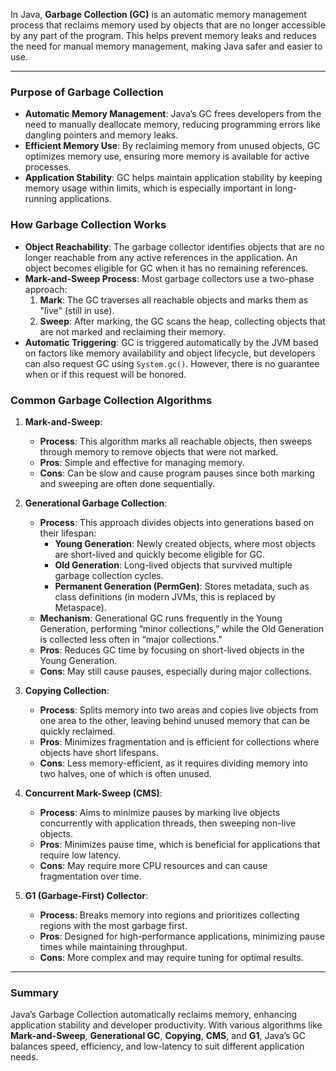 In Java, **Garbage Collection (GC)** is an automatic memory management process that reclaims memory used by objects that are no longer accessible by any part of the program. This helps prevent memory leaks and reduces the need for manual memory management, making Java safer and easier to use.

---

### Purpose of Garbage Collection
   - **Automatic Memory Management**: Java’s GC frees developers from the need to manually deallocate memory, reducing programming errors like dangling pointers and memory leaks.
   - **Efficient Memory Use**: By reclaiming memory from unused objects, GC optimizes memory use, ensuring more memory is available for active processes.
   - **Application Stability**: GC helps maintain application stability by keeping memory usage within limits, which is especially important in long-running applications.

### How Garbage Collection Works
   - **Object Reachability**: The garbage collector identifies objects that are no longer reachable from any active references in the application. An object becomes eligible for GC when it has no remaining references.
   - **Mark-and-Sweep Process**: Most garbage collectors use a two-phase approach:
      1. **Mark**: The GC traverses all reachable objects and marks them as "live" (still in use).
      2. **Sweep**: After marking, the GC scans the heap, collecting objects that are not marked and reclaiming their memory.
   - **Automatic Triggering**: GC is triggered automatically by the JVM based on factors like memory availability and object lifecycle, but developers can also request GC using `System.gc()`. However, there is no guarantee when or if this request will be honored.

### Common Garbage Collection Algorithms

1. **Mark-and-Sweep**:
   - **Process**: This algorithm marks all reachable objects, then sweeps through memory to remove objects that were not marked.
   - **Pros**: Simple and effective for managing memory.
   - **Cons**: Can be slow and cause program pauses since both marking and sweeping are often done sequentially.

2. **Generational Garbage Collection**:
   - **Process**: This approach divides objects into generations based on their lifespan:
      - **Young Generation**: Newly created objects, where most objects are short-lived and quickly become eligible for GC.
      - **Old Generation**: Long-lived objects that survived multiple garbage collection cycles.
      - **Permanent Generation (PermGen)**: Stores metadata, such as class definitions (in modern JVMs, this is replaced by Metaspace).
   - **Mechanism**: Generational GC runs frequently in the Young Generation, performing “minor collections,” while the Old Generation is collected less often in “major collections.”
   - **Pros**: Reduces GC time by focusing on short-lived objects in the Young Generation.
   - **Cons**: May still cause pauses, especially during major collections.

3. **Copying Collection**:
   - **Process**: Splits memory into two areas and copies live objects from one area to the other, leaving behind unused memory that can be quickly reclaimed.
   - **Pros**: Minimizes fragmentation and is efficient for collections where objects have short lifespans.
   - **Cons**: Less memory-efficient, as it requires dividing memory into two halves, one of which is often unused.

4. **Concurrent Mark-Sweep (CMS)**:
   - **Process**: Aims to minimize pauses by marking live objects concurrently with application threads, then sweeping non-live objects.
   - **Pros**: Minimizes pause time, which is beneficial for applications that require low latency.
   - **Cons**: May require more CPU resources and can cause fragmentation over time.

5. **G1 (Garbage-First) Collector**:
   - **Process**: Breaks memory into regions and prioritizes collecting regions with the most garbage first.
   - **Pros**: Designed for high-performance applications, minimizing pause times while maintaining throughput.
   - **Cons**: More complex and may require tuning for optimal results.

---

### Summary
Java’s Garbage Collection automatically reclaims memory, enhancing application stability and developer productivity. With various algorithms like **Mark-and-Sweep**, **Generational GC**, **Copying**, **CMS**, and **G1**, Java’s GC balances speed, efficiency, and low-latency to suit different application needs.